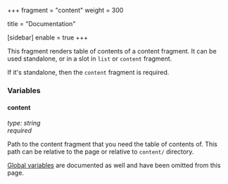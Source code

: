 +++
fragment = "content"
weight = 300

title = "Documentation"

[sidebar]
  enable = true
+++

This fragment renders table of contents of a content fragment. It can be used standalone, or in a slot in `list` or `content` fragment.

If it's standalone, then the `content` fragment is required.

### Variables

#### content
*type: string*  
*required*

Path to the content fragment that you need the table of contents of. This path can be relative to the page or relative to `content/` directory.

[Global variables](/docs/global-variables) are documented as well and have been omitted from this page.
